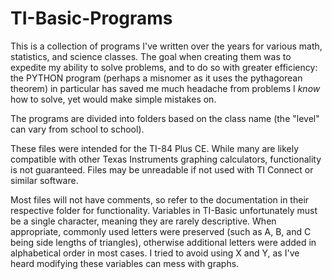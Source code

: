 # TI-Basic-Programs
This is a collection of programs I've written over the years for various
math, statistics, and science classes. The goal when creating them was 
to expedite my ability to solve problems, and to do so with greater 
efficiency: the PYTHON program (perhaps a misnomer as it uses the 
pythagorean theorem) in particular has saved me much headache from 
problems I *know* how to solve, yet would make simple mistakes on.

The programs are divided into folders based on the class name (the 
"level" can vary from school to school). 

These files were intended for the TI-84 Plus CE. While many are likely
compatible with other Texas Instruments graphing calculators, 
functionality is not guaranteed. Files may be unreadable if not used
with TI Connect or similar software. 

Most files will not have comments, so refer to the documentation in 
their respective folder for functionality. Variables in TI-Basic 
unfortunately must be a single character, meaning they are rarely
descriptive. When appropriate, commonly used letters were preserved
(such as A, B, and C being side lengths of triangles), otherwise 
additional letters were added in alphabetical order in most cases.
I tried to avoid using X and Y, as I've heard modifying these 
variables can mess with graphs. 